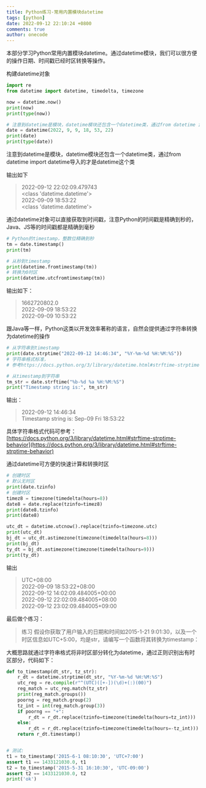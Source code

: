 ```yaml
---
title: Python练习-常用内置模块datetime
tags: [python]
date: 2022-09-12 22:10:24 +0800
comments: true
author: onecode
---
```

本部分学习Python常用内置模块datetime。通过datetime模块，我们可以很方便的操作日期、时间戳已经时区转换等操作。

构建datetime对象
```python
import re
from datetime import datetime, timedelta, timezone

now = datetime.now()
print(now)
print(type(now))

# 注意到datetime是模块，datetime模块还包含一个datetime类，通过from datetime import datetime导入的才是datetime这个类。
date = datetime(2022, 9, 9, 18, 53, 22)
print(date)
print(type(date))
```
注意到datetime是模块，datetime模块还包含一个datetime类，通过from datetime import datetime导入的才是datetime这个类
<!--more-->

输出如下
> 2022-09-12 22:02:09.479743  
> <class 'datetime.datetime'>  
> 2022-09-09 18:53:22  
> <class 'datetime.datetime'>  

通过datetime对象可以直接获取到时间戳，注意Python的时间戳是精确到秒的，Java、JS等的时间戳都是精确到毫秒
```python
# Python的timestamp，整数位精确到秒
tm = date.timestamp()
print(tm)

# 从秒到timestamp
print(datetime.fromtimestamp(tm))
# 转换为0时区
print(datetime.utcfromtimestamp(tm))
```
输出如下：
> 1662720802.0  
> 2022-09-09 18:53:22  
> 2022-09-09 10:53:22  

跟Java等一样，Python这类以开发效率著称的语言，自然会提供通过字符串转换为datetime的操作
```python
# 从字符串到timestamp
print(date.strptime("2022-09-12 14:46:34", "%Y-%m-%d %H:%M:%S"))
# 字符串格式标准，
# 参考https://docs.python.org/3/library/datetime.html#strftime-strptime-behavior

# 从timestamp到字符串
tm_str = date.strftime("%b-%d %a %H:%M:%S")
print("Timestamp string is:", tm_str)
```
输出：
> 2022-09-12 14:46:34  
> Timestamp string is: Sep-09 Fri 18:53:22  

具体字符串格式代码可参考：[https://docs.python.org/3/library/datetime.html#strftime-strptime-behavior](https://docs.python.org/3/library/datetime.html#strftime-strptime-behavior)

通过datetime可方便的快速计算和转换时区
```python
# 创建时区
# 默认无时区
print(date.tzinfo)
# 创建时区
timez8 = timezone(timedelta(hours=8))
date8 = date.replace(tzinfo=timez8)
print(date8.tzinfo)
print(date8)

utc_dt = datetime.utcnow().replace(tzinfo=timezone.utc)
print(utc_dt)
bj_dt = utc_dt.astimezone(timezone(timedelta(hours=8)))
print(bj_dt)
ty_dt = bj_dt.astimezone(timezone(timedelta(hours=9)))
print(ty_dt)
```
输出
> UTC+08:00  
> 2022-09-09 18:53:22+08:00  
> 2022-09-12 14:02:09.484005+00:00  
> 2022-09-12 22:02:09.484005+08:00  
> 2022-09-12 23:02:09.484005+09:00  

最后做个练习：
> 练习
> 假设你获取了用户输入的日期和时间如2015-1-21 9:01:30，以及一个时区信息如UTC+5:00，均是str，请编写一个函数将其转换为timestamp：

大概思路就通过字符串格式将非时区部分转化为datetime，通过正则识别出有时区部分，代码如下：
```python
def to_timestamp(dt_str, tz_str):
    r_dt = datetime.strptime(dt_str, "%Y-%m-%d %H:%M:%S")
    utc_reg = re.compile(r"^(UTC)([+-])(\d)+(:)(00)")
    reg_match = utc_reg.match(tz_str)
    print(reg_match.groups())
    poorng = reg_match.group(2)
    tz_int = int(reg_match.group(3))
    if poorng == "+":
        r_dt = r_dt.replace(tzinfo=timezone(timedelta(hours=tz_int)))
    else:
        r_dt = r_dt.replace(tzinfo=timezone(timedelta(hours=-tz_int)))
    return r_dt.timestamp()


# 测试:
t1 = to_timestamp('2015-6-1 08:10:30', 'UTC+7:00')
assert t1 == 1433121030.0, t1
t2 = to_timestamp('2015-5-31 16:10:30', 'UTC-09:00')
assert t2 == 1433121030.0, t2
print('ok')
```
